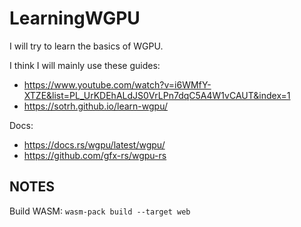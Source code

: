 # LearningWGPU
I will try to learn the basics of WGPU.

I think I will mainly use these guides:
- https://www.youtube.com/watch?v=i6WMfY-XTZE&list=PL_UrKDEhALdJS0VrLPn7dqC5A4W1vCAUT&index=1
- https://sotrh.github.io/learn-wgpu/

Docs:
- https://docs.rs/wgpu/latest/wgpu/
- https://github.com/gfx-rs/wgpu-rs



## NOTES

Build WASM: <code>wasm-pack build --target web</code>